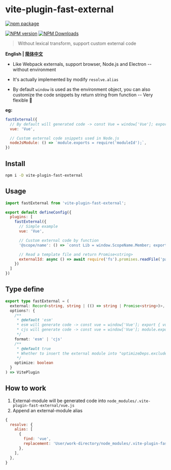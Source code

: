 # vite-plugin-fast-external

[![npm package](https://nodei.co/npm/vite-plugin-fast-external.png?downloads=true&downloadRank=true&stars=true)](https://www.npmjs.com/package/vite-plugin-fast-external)

[![NPM version](https://img.shields.io/npm/v/vite-plugin-fast-external.svg?style=flat)](https://npmjs.org/package/vite-plugin-fast-external)
[![NPM Downloads](https://img.shields.io/npm/dm/vite-plugin-fast-external.svg?style=flat)](https://npmjs.org/package/vite-plugin-fast-external)

> Without lexical transform, support custom external code

**English | [简体中文](https://github.com/caoxiemeihao/vite-plugins/blob/main/packages/fast-external/README.zh-CN.md)**

- Like Webpack externals, support browser, Node.js and Electron -- without environment

- It's actually implemented by modify `resolve.alias`

- By default `window` is used as the environment object, you can also customize the code snippets by return string from function -- Very flexible 🎉  

**eg:**

```js
fastExternal({
  // By default will generated code -> const Vue = window['Vue']; export { Vue as default }
  vue: 'Vue',

  // Custom external code snippets used in Node.js
  nodeJsModule: () => `module.exports = require('moduleId');`,
})
```

## Install

```bash
npm i -D vite-plugin-fast-external
```

## Usage

```js
import fastExternal from 'vite-plugin-fast-external';

export default defineConfig({
  plugins: [
    fastExternal({
      // Simple example
      vue: 'Vue',

      // Custom external code by function
      '@scope/name': () => `const Lib = window.ScopeName.Member; export default Lib;`,

      // Read a template file and return Promise<string>
      externalId: async () => await require('fs').promises.readFile('path', 'utf-8'),
    })
  ]
})
```

## Type define

```ts
export type fastExternal = (
  external: Record<string, string | (() => string | Promise<string>)>,
  options?: {
    /**
     * @default 'esm'
     * esm will generate code -> const vue = window['Vue']; export { vue as default }
     * cjs will generate code -> const vue = window['Vue']; module.exports = vue;
     */
    format: 'esm' | 'cjs'
    /**
     * @default true
     * Whether to insert the external module into "optimizeDeps.exclude"
     */
    optimize: boolean
  }
) => VitePlugin
```

## How to work

1. External-module will be generated code into `node_modules/.vite-plugin-fast-external/vue.js`
2. Append an external-module alias

  ```js
  {
    resolve: {
      alias: [
        {
          find: 'vue',
          replacement: 'User/work-directory/node_modules/.vite-plugin-fast-external/vue.js',
        },
      ],
    },
  }
  ```
